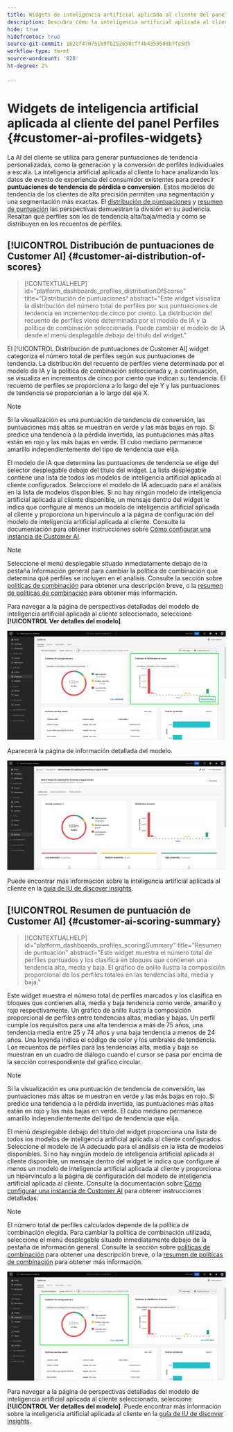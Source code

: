 ```yaml
---
title: Widgets de inteligencia artificial aplicada al cliente del panel Perfiles
description: Descubra cómo la inteligencia artificial aplicada al cliente proporciona perspectivas importantes sobre la pérdida o la tendencia de los datos del perfil del cliente en tiempo real de su organización.
hide: true
hidefromtoc: true
source-git-commit: 162ef470751b9fb252658cff4b43595ddb7fe5d5
workflow-type: tm+mt
source-wordcount: '828'
ht-degree: 2%

---
```


# Widgets de inteligencia artificial aplicada al cliente del panel Perfiles {#customer-ai-profiles-widgets}

La AI del cliente se utiliza para generar puntuaciones de tendencia personalizadas, como la generación y la conversión de perfiles individuales a escala. La inteligencia artificial aplicada al cliente lo hace analizando los datos de evento de experiencia del consumidor existentes para predecir **puntuaciones de tendencia de pérdida o conversión**. Estos modelos de tendencia de los clientes de alta precisión permiten una segmentación y una segmentación más exactas. El [distribución de puntuaciones](#customer-ai-distribution-of-scores) y [resumen de puntuación](#customer-ai-scoring-summary) las perspectivas demuestran la división en su audiencia. Resaltan qué perfiles son los de tendencia alta/baja/media y cómo se distribuyen en los recuentos de perfiles.

<!-- 
The links when required:
* [[!UICONTROL Customer AI scoring summary]](#customer-ai-scoring-summary)
* [[!UICONTROL Customer AI distribution of scores]](#customer-ai-distribution-of-scores) 
-->

## [!UICONTROL Distribución de puntuaciones de Customer AI] {#customer-ai-distribution-of-scores}

>[!CONTEXTUALHELP]
>id="platform_dashboards_profiles_distributionOfScores"
>title="Distribución de puntuaciones"
>abstract="Este widget visualiza la distribución del número total de perfiles por sus puntuaciones de tendencia en incrementos de cinco por ciento. La distribución del recuento de perfiles viene determinada por el modelo de IA y la política de combinación seleccionada. Puede cambiar el modelo de IA desde el menú desplegable debajo del título del widget."

El [!UICONTROL Distribución de puntuaciones de Customer AI] widget categoriza el número total de perfiles según sus puntuaciones de tendencia. La distribución del recuento de perfiles viene determinada por el modelo de IA y la política de combinación seleccionada y, a continuación, se visualiza en incrementos de cinco por ciento que indican su tendencia. El recuento de perfiles se proporciona a lo largo del eje Y y las puntuaciones de tendencia se proporcionan a lo largo del eje X.

>[!NOTE]
>
>Si la visualización es una puntuación de tendencia de conversión, las puntuaciones más altas se muestran en verde y las más bajas en rojo. Si predice una tendencia a la pérdida invertida, las puntuaciones más altas están en rojo y las más bajas en verde. El cubo mediano permanece amarillo independientemente del tipo de tendencia que elija.

El modelo de IA que determina las puntuaciones de tendencia se elige del selector desplegable debajo del título del widget. La lista desplegable contiene una lista de todos los modelos de inteligencia artificial aplicada al cliente configurados. Seleccione el modelo de IA adecuado para el análisis en la lista de modelos disponibles. Si no hay ningún modelo de inteligencia artificial aplicada al cliente disponible, un mensaje dentro del widget le indica que configure al menos un modelo de inteligencia artificial aplicada al cliente y proporciona un hipervínculo a la página de configuración del modelo de inteligencia artificial aplicada al cliente. Consulte la documentación para obtener instrucciones sobre [Cómo configurar una instancia de Customer AI](../../intelligent-services/customer-ai/user-guide/configure.md).

>[!NOTE]
>
>Seleccione el menú desplegable situado inmediatamente debajo de la pestaña Información general para cambiar la política de combinación que determina qué perfiles se incluyen en el análisis. Consulte la sección sobre [políticas de combinación](#merge-policies) para obtener una descripción breve, o la [resumen de políticas de combinación](../../profile/merge-policies/overview.md) para obtener más información.

Para navegar a la página de perspectivas detalladas del modelo de inteligencia artificial aplicada al cliente seleccionado, seleccione **[!UICONTROL Ver detalles del modelo]**.

![El tablero Audiencias del Experience Platform con la variable [!UICONTROL Distribución de puntuaciones de Customer AI] widget y [!UICONTROL Ver detalles del modelo] resaltado.](../images/segments/customer-ai-distribution-of-scores.png)

Aparecerá la página de información detallada del modelo.

![La página de perspectivas para la inteligencia artificial aplicada al cliente.](../images/profiles/customer-ai-insights-page.png)

Puede encontrar más información sobre la inteligencia artificial aplicada al cliente en la [guía de IU de discover insights](../../intelligent-services/customer-ai/user-guide/discover-insights.md).

## [!UICONTROL Resumen de puntuación de Customer AI] {#customer-ai-scoring-summary}

>[!CONTEXTUALHELP]
>id="platform_dashboards_profiles_scoringSummary"
>title="Resumen de puntuación"
>abstract="Este widget muestra el número total de perfiles puntuados y los clasifica en bloques que contienen una tendencia alta, media y baja. El gráfico de anillo ilustra la composición proporcional de los perfiles totales en las tendencias alta, media y baja."

Este widget muestra el número total de perfiles marcados y los clasifica en bloques que contienen alta, media y baja tendencia como verde, amarillo y rojo respectivamente. Un gráfico de anillo ilustra la composición proporcional de perfiles entre tendencias altas, medias y bajas. Un perfil cumple los requisitos para una alta tendencia a más de 75 años, una tendencia media entre 25 y 74 años y una baja tendencia a menos de 24 años. Una leyenda indica el código de color y los umbrales de tendencia. Los recuentos de perfiles para las tendencias alta, media y baja se muestran en un cuadro de diálogo cuando el cursor se pasa por encima de la sección correspondiente del gráfico circular.

>[!NOTE]
>
>Si la visualización es una puntuación de tendencia de conversión, las puntuaciones más altas se muestran en verde y las más bajas en rojo. Si predice una tendencia a la pérdida invertida, las puntuaciones más altas están en rojo y las más bajas en verde. El cubo mediano permanece amarillo independientemente del tipo de tendencia que elija.

El menú desplegable debajo del título del widget proporciona una lista de todos los modelos de inteligencia artificial aplicada al cliente configurados. Seleccione el modelo de IA adecuado para el análisis en la lista de modelos disponibles. Si no hay ningún modelo de inteligencia artificial aplicada al cliente disponible, un mensaje dentro del widget le indica que configure al menos un modelo de inteligencia artificial aplicada al cliente y proporciona un hipervínculo a la página de configuración del modelo de inteligencia artificial aplicada al cliente. Consulte la documentación sobre [Cómo configurar una instancia de Customer AI](../../intelligent-services/customer-ai/user-guide/configure.md) para obtener instrucciones detalladas.

>[!NOTE]
>
>El número total de perfiles calculados depende de la política de combinación elegida. Para cambiar la política de combinación utilizada, seleccione el menú desplegable situado inmediatamente debajo de la pestaña de información general. Consulte la sección sobre [políticas de combinación](#merge-policies) para obtener una descripción breve, o la [resumen de políticas de combinación](../../profile/merge-policies/overview.md) para obtener más información.

![El panel Audiencias del Experience Platform con el widget Resumen de puntuación de inteligencia artificial aplicada al cliente resaltado.](../images/segments/customer-ai-scoring-summary.png)

Para navegar a la página de perspectivas detalladas del modelo de inteligencia artificial aplicada al cliente seleccionado, seleccione **[!UICONTROL Ver detalles del modelo]**. Puede encontrar más información sobre la inteligencia artificial aplicada al cliente en la [guía de IU de discover insights](../../intelligent-services/customer-ai/user-guide/discover-insights.md).